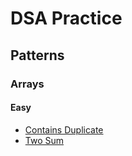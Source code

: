 # DSA Practice

## Patterns

### Arrays

#### Easy

- [Contains Duplicate](/patterns/arrays/easy/contains-duplicate/contains-duplicate.md)
- [Two Sum](/patterns/arrays/easy/two-sum/two-sum.md)